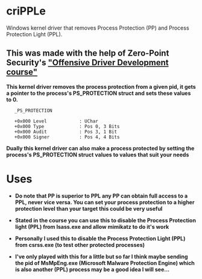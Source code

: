 # criPPLe
Windows kernel driver that removes Process Protection (PP) and Process Protection Light (PPL).

## This was made with the help of Zero-Point Security's ["Offensive Driver Development course"](https://training.zeropointsecurity.co.uk/courses/offensive-driver-development)

**This kernel driver removes the process protection from a given pid, it gets a pointer to the process's PS_PROTECTION struct and sets these values to 0.**

```
   _PS_PROTECTION

   +0x000 Level            : UChar
   +0x000 Type             : Pos 0, 3 Bits
   +0x000 Audit            : Pos 3, 1 Bit
   +0x000 Signer           : Pos 4, 4 Bits

```

**Dually this kernel driver can also make a process protected by setting the process's PS_PROTECTION struct values to values that suit your needs**

# Uses

- **Do note that PP is superior to PPL any PP can obtain full access to a PPL, never vice versa. You can set your process protection to a higher protection level than your target this could be very useful**

- **Stated in the course you can use this to disable the Process Protection light (PPL) from lsass.exe and allow mimikatz to do it's work**

- **Personally I used this to disable the Process Protection Light (PPL) from csrss.exe (to test other protected processes)**

- **I've only played with this for a little but so far I think maybe sending the pid of MsMpEng.exe (Microsoft Malware Protection Engine) which is also another (PPL) process may be a good idea I will see...**
